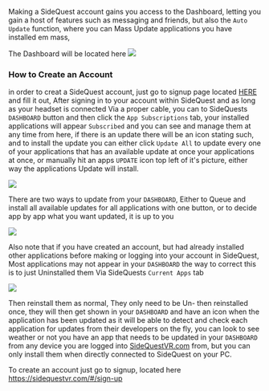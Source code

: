 Making a SideQuest account gains you access to the Dashboard, letting you gain a host of features such as messaging and friends, but also the `Auto Update` function, where you can Mass Update applications you have installed em mass,

The Dashboard will be located here
![](https://cdn.discordapp.com/attachments/615234075778875453/622169816719032361/Dashboard.png)


### How to Create an Account

in order to creat a SideQuest account, just go to signup page located [HERE](https://sidequestvr.com/#/sign-up) and fill it out, After signing in to your account within SideQuest and as long as your headset is connected Via a proper cable, you can to SideQuests `DASHBOARD` button and then click the `App Subscriptions` tab, your installed applications will appear  `Subscribed` and you can see and manage them at any time from here, if there is an update there will be an icon stating such, and to install the update you can either click `Update All` to update every one of your applications that has an available update at once your applications at once, or manually hit an apps `UPDATE` icon top left of it's picture, either way the applications Update will install.

![](https://cdn.discordapp.com/attachments/615234075778875453/622169013601959946/2Screenshot_245.png)

There are two ways to update from your `DASHBOARD`, Either to Queue and install all available updates for all applications with one button, or to decide app by app what you want updated, it is up to you

![](https://cdn.discordapp.com/attachments/615234075778875453/622458464391790592/Updat_All.png)


Also note that if you have created an account, but had already installed other applications before making or logging into your account in SideQuest, Most applications may not appear in your `DASHBOARD` the way to correct this is to just Uninstalled them Via SideQuests `Current Apps` tab

![](https://cdn.discordapp.com/attachments/608376262347587595/615112235609489415/Screenshot_57.png)

Then reinstall them as normal, They only need to be Un- then reinstalled once, they will then get shown in your `DASHBOARD` and have an icon when the application has been updated as it will be able to detect and check each application for updates from their developers on the fly, you can look to see weather or not you have an app that needs to be updated in your `DASHBOARD` from any device you are logged into [SideQuestVR.com](https://sidequestvr.com/#/account) from, but you can only install them when directly connected to SideQuest on your PC.

To create an account just go to signup, located here
https://sidequestvr.com/#/sign-up
